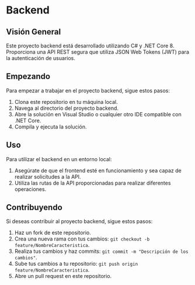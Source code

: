 # Backend

## Visión General

Este proyecto backend está desarrollado utilizando C# y .NET Core 8. Proporciona una API REST segura que utiliza JSON Web Tokens (JWT) para la autenticación de usuarios.

## Empezando

Para empezar a trabajar en el proyecto backend, sigue estos pasos:

1. Clona este repositorio en tu máquina local.
2. Navega al directorio del proyecto backend.
3. Abre la solución en Visual Studio o cualquier otro IDE compatible con .NET Core.
4. Compila y ejecuta la solución.

## Uso

Para utilizar el backend en un entorno local:

1. Asegúrate de que el frontend esté en funcionamiento y sea capaz de realizar solicitudes a la API.
2. Utiliza las rutas de la API proporcionadas para realizar diferentes operaciones.

## Contribuyendo

Si deseas contribuir al proyecto backend, sigue estos pasos:

1. Haz un fork de este repositorio.
2. Crea una nueva rama con tus cambios: `git checkout -b feature/NombreCaracteristica`.
3. Realiza tus cambios y haz commits: `git commit -m "Descripción de los cambios"`.
4. Sube tus cambios a tu repositorio: `git push origin feature/NombreCaracteristica`.
5. Abre un pull request en este repositorio.


